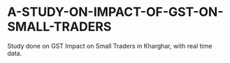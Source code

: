 # A-STUDY-ON-IMPACT-OF-GST-ON-SMALL-TRADERS
Study done on GST Impact on Small Traders in Kharghar, with real time data.
